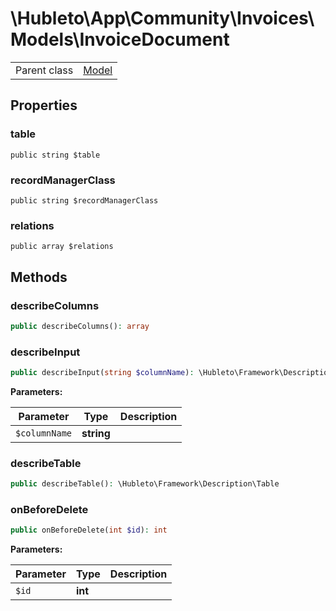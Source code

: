 
# \Hubleto\App\Community\Invoices\Models\InvoiceDocument
<table class='table-default dense'>
<tr><td>Parent class</td><td><a href="../../../../Erp/Model">Model</a></td></tr></table>


## Properties

### table

`public string $table`


### recordManagerClass

`public string $recordManagerClass`


### relations

`public array $relations`


## Methods

### describeColumns

```php
public describeColumns(): array
```


### describeInput

```php
public describeInput(string $columnName): \Hubleto\Framework\Description\Input
```

**Parameters:**

| Parameter     | Type       | Description |
|---------------|------------|-------------|
| `$columnName` | **string** |             |


### describeTable

```php
public describeTable(): \Hubleto\Framework\Description\Table
```


### onBeforeDelete

```php
public onBeforeDelete(int $id): int
```

**Parameters:**

| Parameter | Type    | Description |
|-----------|---------|-------------|
| `$id`     | **int** |             |


